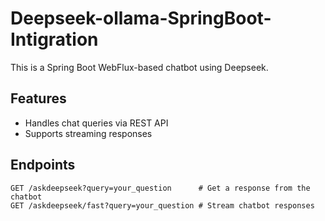 # Deepseek-ollama-SpringBoot-Intigration

This is a Spring Boot WebFlux-based chatbot using Deepseek.
## Features
- Handles chat queries via REST API
- Supports streaming responses

## Endpoints
```plaintext
GET /askdeepseek?query=your_question      # Get a response from the chatbot
GET /askdeepseek/fast?query=your_question # Stream chatbot responses
